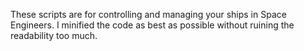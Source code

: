 These scripts are for controlling and managing your ships in Space Engineers.
I minified the code as best as possible without ruining the readability too much.
